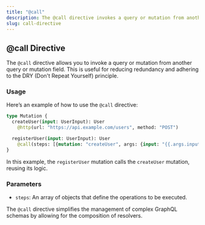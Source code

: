 ```yaml
---
title: "@call"
description: The @call directive invokes a query or mutation from another query or mutation field.
slug: call-directive
---
```


## @call Directive

The `@call` directive allows you to invoke a query or mutation from another query or mutation field. This is useful for reducing redundancy and adhering to the DRY (Don't Repeat Yourself) principle.

### Usage

Here’s an example of how to use the `@call` directive:

```graphql
type Mutation {
  createUser(input: UserInput): User
    @http(url: "https://api.example.com/users", method: "POST")

  registerUser(input: UserInput): User
    @call(steps: [{mutation: "createUser", args: {input: "{{.args.input}}"}}])
}
```

In this example, the `registerUser` mutation calls the `createUser` mutation, reusing its logic.

### Parameters

- `steps`: An array of objects that define the operations to be executed.

The `@call` directive simplifies the management of complex GraphQL schemas by allowing for the composition of resolvers.
